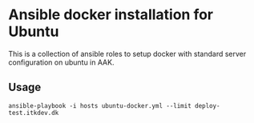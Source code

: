 # Ansible docker installation for Ubuntu

This is a collection of ansible roles to setup docker with standard server configuration on ubuntu in AAK.

## Usage

```shell
ansible-playbook -i hosts ubuntu-docker.yml --limit deploy-test.itkdev.dk
```